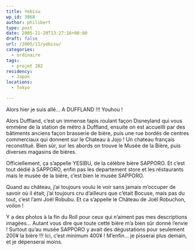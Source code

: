 ```yaml
---
title: Yebisu
wp_id: 3068
author: philibert
type: post
date: 2005-11-20T13:27:16+00:00
draft: false
url: /2005/11/yebisu/
categories:
  - ordinaire
tags:
  - projet 202
residency:
  - Japon
locations:
  - Tokyo

---
```

Alors hier je suis allé&#8230; A DUFFLAND !!! Youhou !

Alors Duffland, c&rsquo;est un immense tapis roulant façon Disneyland qui vous emmène de la station de métro à Duffland, ensuite on est accueilli par des bâtiments anciens façon brasserie de bière, puis une rue bordés de centres commerciaux qui donnent sur le Chateau à Jojo ! Un chateau français reconstitué. Bien sûr, sur les abords on trouve le Musée de la Bière, puis diverses magasins de bières.

Officiellement, ça s&rsquo;appelle YESIBU, de la célèbre bière SAPPORO. Et c&rsquo;est tout dédié à SAPPORO, enfin pas les departement store et les réstaurants mais le musée de la bière, c&rsquo;est bien le musée SAPPORO.

Quand au château, j&rsquo;ai toujours voulu le voir sans jamais m&rsquo;occuper de savoir où il était, j&rsquo;ai toujours cru d&rsquo;ailleurs que c&rsquo;était Bocuse, mais pas du tout, c&rsquo;est l&rsquo;ami Joël Robubu. Et ca s&rsquo;appelle le Château de Joël Robuchon, voilon ! 

Y a des photos à la fin du Roll pour ceux qui n&rsquo;aiment pas mes descriptions imagées&#8230; Autant vous dire que toute cette bière m&rsquo;a bien sûr donné l&rsquo;envie ! Surtout qu&rsquo;au musée SAPPORO y avait des dégustations pour seulement 200¥ la bière !!! Ici, c&rsquo;est minimum 400¥ ! M&rsquo;enfin&#8230; je pisserai plus demain, et je dépenserai moins.
